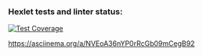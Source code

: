 ### Hexlet tests and linter status:

[![Test Coverage](https://api.codeclimate.com/v1/badges/eb547455cfdf164b2ef8/test_coverage)](https://codeclimate.com/github/zitaker/python-project-50/test_coverage)

https://asciinema.org/a/NVEoA36nYP0rRcGb09mCegB92  
